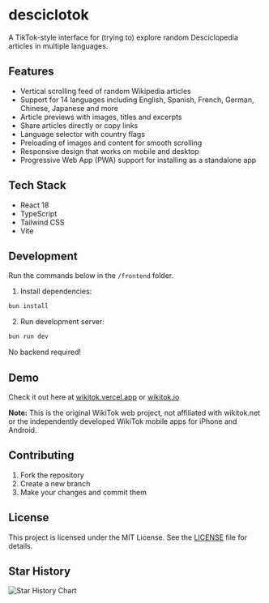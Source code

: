 # desciclotok

A TikTok-style interface for (trying to) explore random Desciclopedia articles in multiple languages.

## Features

- Vertical scrolling feed of random Wikipedia articles
- Support for 14 languages including English, Spanish, French, German, Chinese, Japanese and more
- Article previews with images, titles and excerpts
- Share articles directly or copy links
- Language selector with country flags
- Preloading of images and content for smooth scrolling
- Responsive design that works on mobile and desktop
- Progressive Web App (PWA) support for installing as a standalone app

## Tech Stack

- React 18
- TypeScript
- Tailwind CSS
- Vite

## Development

Run the commands below in the `/frontend` folder.

1. Install dependencies:

```bash
bun install
```

2. Run development server:

```bash
bun run dev
```

No backend required!

## Demo

Check it out here at [wikitok.vercel.app](https://wikitok.vercel.app) or [wikitok.io](https://www.wikitok.io)

**Note:** This is the original WikiTok web project, not affiliated with wikitok.net or the independently developed WikiTok mobile apps for iPhone and Android.

## Contributing

1. Fork the repository
2. Create a new branch
3. Make your changes and commit them

## License

This project is licensed under the MIT License. See the [LICENSE](LICENSE) file for details.

## Star History

![Star History Chart](https://api.star-history.com/svg?repos=IsaacGemal/wikitok&type=Date)
